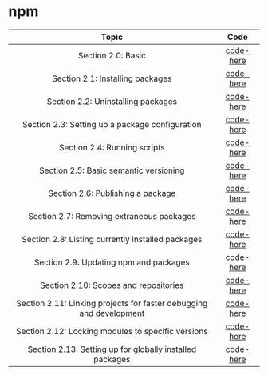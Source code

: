 # npm

| **Topic** | **Code** |
|:---------:|:--------:|
| Section 2.0: Basic | [code-here](/chapters/2/codes/2.0/app.md) |
| Section 2.1: Installing packages | [code-here](/chapters/2/codes/2.1/app.md) |
| Section 2.2: Uninstalling packages | [code-here](/chapters/2/codes/2.2/app.md) |
| Section 2.3: Setting up a package configuration | [code-here](/chapters/2/codes/2.3/app.md) |
| Section 2.4: Running scripts | [code-here](/chapters/2/codes/2.4/package.json) | 
| Section 2.5: Basic semantic versioning | [code-here](/chapters/2/codes/2.5/app.md) |
| Section 2.6: Publishing a package | [code-here](/chapters/2/codes/2.6/app.md) |
| Section 2.7: Removing extraneous packages | [code-here](/chapters/2/codes/2.7/app.md) |
| Section 2.8: Listing currently installed packages | [code-here](/chapters/2/codes/2.8/app.md) |
| Section 2.9: Updating npm and packages | [code-here](/chapters/2/codes/2.9/app.md) |
| Section 2.10: Scopes and repositories | [code-here](/chapters/2/codes/2.10/app.md) |
| Section 2.11: Linking projects for faster debugging and development | [code-here](/chapters/2/codes/2.11/app.md) |
| Section 2.12: Locking modules to specific versions | [code-here](/chapters/2/codes/2.12/app.md) |
| Section 2.13: Setting up for globally installed packages | [code-here](/chapters/2/codes/2.13/app.md) |


